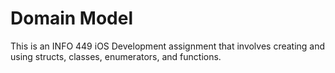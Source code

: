 # Domain Model

This is an INFO 449 iOS Development assignment that involves creating and using structs, classes, enumerators, and functions.